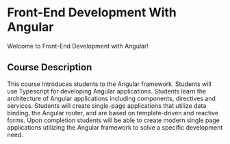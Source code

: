 # Front-End Development With Angular
Welcome to Front-End Development with Angular!

## Course Description
This course introduces students to the Angular framework. Students will use Typescript for developing
Angular applications. Students learn the architecture of Angular applications including components,
directives and services. Students will create single-page applications that utilize data binding, the
Angular router, and are based on template-driven and reactive forms. Upon completion students will be
able to create modern single page applications utilizing the Angular framework to solve a specific
development need.
